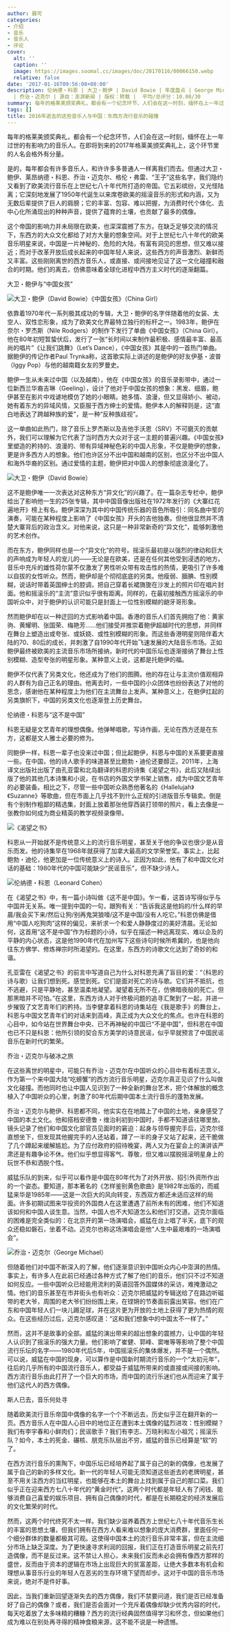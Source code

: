 ```yaml
---
author: 聂可
categories:
- 介绍
- 音乐
- 音乐人
- 评论
cover:
  alt: ''
  caption: ''
  image: https://images.soomal.cc/images/doc/20170116/00066150.webp
  relative: false
date: '2017-01-16T09:56:08+08:00'
description: 伦纳德・科恩 | 大卫・鲍伊 | David Bowie | 年度盘点 | George Michael | Leonard Cohen
  | 乔治・迈克尔 | 源自：澎湃新闻 | 版权：转载 |  平均/总评分：10.00/30
summary: 每年的格莱美颁奖典礼，都会有一个纪念环节，人们会在这一时刻，缅怀在上一年过世的有影响力的音乐人。在即将到来的2017年格莱美颁奖典礼上，这个环节里的人名会格外有分量。是的，每年都会有许多音乐人，和许许多多普通人一样离我们而去……
tags: []
title: 2016年逝去的这些音乐人与中国：东西方流行音乐的碰撞
---
```


每年的格莱美颁奖典礼，都会有一个纪念环节，人们会在这一时刻，缅怀在上一年过世的有影响力的音乐人。在即将到来的2017年格莱美颁奖典礼上，这个环节里的人名会格外有分量。

是的，每年都会有许多音乐人，和许许多多普通人一样离我们而去。但通过大卫・鲍伊、莱昂纳德・科恩、乔治・迈克尔、格伦・弗雷、“王子”这些名字，我们隐约又看到了欧美流行音乐在上世纪七八十年代所打造的帝国。它五彩缤纷，又光怪陆离；它深刻地发展了1950年代诞生以来席卷欧美的摇滚音乐的形式和内涵，又为无数后辈提供了巨人的肩膀；它的丰富、包容、难以把握，为消费时代个体化、去中心化所涌现出的种种声音，提供了蕴育的土壤，也贡献了最多的偶像。

这个帝国的影响力并未局限在欧美，也深深震撼了东方。在缺乏足够交流的情况下，东西方的大众文化都给了对方大量的想象空间。对于上世纪七八十年代的欧美音乐明星来说，中国是一片神秘的、危险的大陆，有富有洞见的思想，但又难以接近；而对于改革开放后成长起来的中国年轻人来说，这些西方的声音激烈、新鲜而又丰富。这些刚刚离世的西方音乐人，或直接、或间接地见证了这一文化碰撞和融合的时期。他们的离去，仿佛意味着全球化进程中西方主义时代的逐渐翻篇。

大卫・鲍伊与“中国女孩”

![大卫・鲍伊（David Bowie）《中国女孩》（China Girl）](https://images.soomal.cc/images/doc/20170116/00066148_01.webp)





依靠着1970年代一系列极其成功的专辑，大卫・鲍伊的名字伴随着他的女装、太空人、双性恋形象，成为了欧美文化界最特立独行的标杆之一。1983年，鲍伊在奈尔・罗杰斯（Nile Rodgers）的制作下发行了单曲《中国女孩》（China Girl）。他在80年初短暂蛰伏后，发行了一张“长时间以来制作最积极、感情最丰富、最高尚的唱片”《让我们跳舞》（Let’s Dance），《中国女孩》其是中的一首热门单曲。据鲍伊的传记作者Paul Trynka称，这首歌实际上讲述的是鲍伊的好友伊基・波普（Iggy Pop）与他的越南籍女友的罗曼史。

鲍伊一生从未来过中国（以及越南），他在《中国女孩》的音乐录影带中，通过一位新西兰华裔吉琳（Geeling），设计了他对于中国女孩的想象：黑发、细眉，鲍伊甚至在影片中戏谑地模仿了她的小眼睛。她多情、浪漫，但又显得娇小、被动，她有着东方的异域风情，又臣服于西方绅士的爱情。鲍伊本人的解释则是，这“直白地表达了跨越种族的爱”，是一种“反种族歧视”。

这一单曲如此热门，除了音乐上罗杰斯以及吉他手沃恩（SRV）不可磨灭的贡献外，我们可以理解为它代表了当时西方大众对于这一主题的普遍兴趣。《中国女孩》里塑造的矜持的、浪漫的、带有异域神秘色彩的中国人形象，不仅是鲍伊的想象，更是许多西方人的想象。他们也许区分不出中国和越南的区别，也区分不出中国人和海外华裔的区别。通过爱情的主题，鲍伊把对中国人的想象彻底浪漫化了。

![大卫・鲍伊（David Bowie）](https://images.soomal.cc/images/doc/20160119/00058041.webp)





这不是鲍伊唯一一次表达对这种东方“异文化”的兴趣了。在一篇杂志专栏中，鲍伊给出了影响他一生的25张专辑，其中中国音像出版社在1972年发行的《大寨红花遍地开》榜上有名。鲍伊深深为其中的中国传统乐器的音色所吸引：同名曲中笙的演奏，可能在某种程度上影响了《中国女孩》开头的吉他独奏。但他很显然并不清楚大寨背后的政治含义。对他来说，这只是一种非常新奇的“异文化”，能够刺激他的艺术创作。

而在东方，鲍伊同样也是一个“异文化”的符号。摇滚乐最初是以强烈的律动和巨大的声响成为年轻人的宠儿的――无论是在欧美，还是在任何其他受到浸透的地方。音乐中充斥的雄性荷尔蒙不仅激发了男性听众带有攻击性的热情，更吸引了许多难以自拔的女性听众。然而，鲍伊却是个彻彻底底的另类。他瘦弱、腼腆、性别模糊，说话时带着英国绅士的腔调，把自己穿着长裙旖旎在沙发上的照片印在唱片封面。他和摇滚乐的“主流”意识似乎很有距离。同样的，在最初接触西方摇滚乐的中国听众中，对于鲍伊的认识可能只是封面上一位性别模糊的龅牙哥形象。

然而鲍伊却在以一种迂回的方式影响着中国。香港的音乐人们首先拥抱了他：黄家驹、黄耀明、张国荣、梅艳芳……他们接受并推崇着鲍伊超越时代的思想，并同样在舞台上塑造出或夸张、或妖娆、或性别模糊的形象。而这些香港明星则陪伴着大陆的70、80后的成长，并刺激了自1990年代开始飞速发展的大陆音乐市场。正如鲍伊最终被欧美的主流音乐市场所接纳，新时代的中国乐坛也逐渐接纳了舞台上性别模糊、造型夸张的明星形象。某种意义上说，这都是托鲍伊的福。

鲍伊不仅代表了另类文化，他还成为了他们的图腾。他的存在让与主流价值观相异的人群有为自己正名的理由。他离去时，一些中国的小众团体也纷纷表达了对他的思念，感谢他在某种程度上为他们在主流舞台上发声。某种意义上，在鲍伊扛起的另类旗帜下，中国的另类文化也逐渐登上历史舞台。

伦纳德・科恩与“这不是中国”

科恩无疑是文艺青年的理想偶像。他弹琴唱歌，写诗作画，无论在西方还是在东方，这都是文人雅士必要的修为。

同鲍伊一样，科恩一辈子也没来过中国；但比起鲍伊，科恩与中国的关系要更直接一些。在中国，他的诗人歌手的味道甚至比鲍勃・迪伦还要醇正。2011年，上海译文出版社出版了由孔亚雷和北岛翻译的科恩的诗集《渴望之书》，此后又陆续出版了他的其他几本诗集和小说，在书店的外国文学书架上销售，成为中国文艺青年的必要装备。相比之下，尽管一些中国听众熟悉他著名的《Hallelujah》《Suzanne》等歌曲，但在市面上几乎找不到什么正规的引进版音乐专辑卖。倒是有个别制作粗鄙的精选集，封面上放着那张他穿西装打领带的照片，看上去像是一张教你如何成为商业精英的教学视频录像带。

![《渴望之书》](https://images.soomal.cc/images/doc/20170116/00066149.webp)





科恩从一开始就不是传统意义上的流行音乐明星，甚至关于他的争议也很少是从音乐而发。他的诗集早在1968年就获得了加拿大最高的文学荣誉奖。事实上，比起鲍勃・迪伦，他更加是一位传统意义上的诗人。正因为如此，他有了和中国文化对话的基础：1980年代的中国可能缺少“民谣音乐”，但不缺少诗人。

![伦纳德・科恩（Leonard Cohen）](https://images.soomal.cc/images/doc/20161117/00064412.webp)





在《渴望之书》中，有一篇小诗叫做《这不是中国》。乍一看，这首诗写得似乎与中国并无关系。唯一提到中国的一句，跟狗有关：“告诉我这是他妈的/什么样的早晨/我会买下来/然后让狗/别再鬼哭狼嚎/这不是中国/没有人吃它。”科恩仿佛是借用“中国人吃狗肉”这样的偏见，来祈求一个和爱人静静度过的美好清晨。无论如何，这首用“这不是中国”作为标题的小诗，似乎在描述一种远离现实、难以企及的平静的内心状态，这是他1990年代在加州写下这些诗句时候所希冀的，也是他向往东方佛学、修炼禅宗时所渴望的。在这里，东西方的诗歌文化达到了奇妙的和谐。

孔亚雷在《渴望之书》的前言中写道自己为什么对科恩充满了盲目的爱：“（科恩的诗与歌）让我们想到死。感觉到死。它们是面对死亡的诗与歌。它们并不抵抗，也不逃避，只是平静地，甚至温柔地凝望。凝望着无所不在，仿佛暗夜般的死亡。但那黑暗并不可怕。”在这里，东西方诗人对于终极问题的追寻汇聚到了一起，并进一步摧毁了文艺青年们的矜持。当李健拿着科恩的诗集站在《我是歌手》的舞台上，科恩与中国文艺青年们的对话来到高峰，真正成为大众文化的焦点。也许在科恩的心目中，如今站在世界舞台中央、已不再神秘的中国已“不是中国”，但科恩在中国也已不只是科恩：他所引领的契合东方美学的诗意民谣，似乎早就预言了中国民谣音乐在新时代的繁荣。

乔治・迈克尔与破冰之旅

在这些离世的明星中，可能只有乔治・迈克尔在中国听众的心目中有着标志意义。作为第一个来中国大陆“吃螃蟹”的西方流行音乐明星，迈克尔真正见识了什么叫做文化碰撞。而他同时也让中国人见识到了一种全新的舞台艺术，把个体解放的概念植入了中国听众的心里，刺激了80年代后期中国本土流行音乐的蓬勃发展。

乔治・迈克尔与鲍伊、科恩都不同，他实实在在地踏上了中国的土地，亲身感受了中国的本土文化。他和搭档安德鲁・维治利初到中国时，手都不知道该往哪里放。镜头记录了他们和中国文化部官员见面时的窘迫：起身与领导握完手后，迈克尔径直想坐下，但发现其他握完手的人还站着，蹲了一半的身子又站了起来，还干脆做了几个蹲起来缓解尴尬。为了应付政府的招待晚宴，两人又为在宴会上的演讲该严肃还是有趣争论不休。他们似乎想显得客气、尊敬，但又难以摆脱摇滚明星身上的玩世不恭和洒脱个性。

威猛乐队的到来，似乎可以看作是中国在80年代为了对外开放、招引外资所作出的一个姿态。要知道，那本著名的《怎样鉴别黄色歌曲》是1982年出版的，而威猛来华是1985年――这是一次巨大的风向转变，东西双方都还未适应这样的局面。许多初期试图来华投资的外国商人在这里遭遇了前所未有的困难，他们不知道该如何和中国人谈生意。当然，中国人也不大知道怎么和他们打交道。迈克尔面临的困难是完全类似的：在北京开的第一场演唱会，威猛在台上唱了半天，底下的观众还稳如磐石，坐着不动。迈克尔也称这场演唱会是他“人生中最艰难的一场演唱会”。

![乔治・迈克尔（George Michael）](https://images.soomal.cc/images/doc/20170102/00065831.webp)





但随着他们对中国不断深入的了解，他们逐渐意识到中国听众内心中澎湃的热情。事实上，有许多人在此前已经通过各种方式了解了他们的音乐，他们只不过不知道如何反应。一些中国听众已经能用流利的英语回答外国媒体的采访，难掩激动之情。他们的音乐甚至在市井街头也有听众：迈克尔把威猛的专辑送给了在路边听磁带的老大爷，周围的老大爷们纷纷围上来，在铿锵的节奏面前露出笑容。他们在广东和中国年轻人们一块儿踢足球，并在这片更为开放的土地上获得了更为热情的观众。在这些经历过后，迈克尔感叹道：“这和我们想象中的中国太不一样了。”

然而，这并不是故事的全部。威猛的演出带来的超出想象的震撼力，让中国的年轻人认识到了摇滚乐的强大力量。他们影响了崔健、郭峰、窦唯等等影响了整个中国流行乐坛的名字――1980年代后5年，中国摇滚乐的集体爆发，并不是一个偶然。可以说，威猛在中国的现身，可以算作是中国新时期流行音乐的一个“太初元年”，往后的几乎所有的中国流行音乐人，都受益于威猛所带来的或直接或间接的影响。西方流行音乐由此打开了一个巨大的市场，而中国的流行乐迷们也从而迎来了属于他们这代人的西方偶像。

斯人已去，音乐何处寻

随着欧美流行音乐帝国中偶像的名字一个个不断远去，历史似乎正在翻开新的一页。西方音乐人在中国人心目中的地位正在遭到本土偶像的猛烈进攻：性别模糊？我们有李宇春和小鲜肉们；民谣歌手？我们有李志、万晓利和左小祖咒；摇滚乐队？如今，本土的死金、碾核、朋克乐队层出不穷，威猛的音乐已经算是“软”的了。

在西方流行音乐的熏陶下，中国乐坛已经培养起了属于自己的新的偶像，也发展了属于自己的新的多样文化。新一代的年轻人可能无须知道这些逝去的老牌明星，甚至不用关注西方的当红明星，也能够在本土的舞台上找到属于自己的那口菜。我们似乎正在迎来西方七八十年代的“黄金时代”。这两个时代都是年轻人有了闲钱、能够消费自己喜爱的娱乐项目、拥有自己偶像的时代，都是在长期稳定的经济发展后的文化繁荣的时代。

然而，这两个时代终究不太一样。我们缺少滋养着西方上世纪七八十年代音乐生长的丰富的思想土壤，但我们拥有在西方人看来难以想象的庞大消费群，里面任何一个细分群体的数量都极其可观。这使得中国本土的流行音乐非常丰富，但在主流细分市场上缺乏深度。为了更快速寻求利润的回报，我们正在打造音乐明星之前先打造偶像，而不是反过来。这不禁让人担心，未来我们反而未必会拥有像西方那样的盛世，反而由于资本的逻辑在市场上出现巨大的贫富差距，让绝大多数本有机会和理想从事音乐行业的年轻人在恶劣的生存环境下望而却步。这对于中国的音乐市场来说，绝对不是件好事。

因此，当我们重新回望逐渐失去的西方偶像，我们不禁要问道，我们是否已经准备好了自己的偶像？或者，我们是否会面对一个充斥着偶像却缺少优秀内容的时代，每天吃着放了太多味精的糟糠？西方的流行经典固然值得学习和怀念，但如果他们成为难以在别处再寻得的精神食粮来源，这不能不说是一种遗憾。